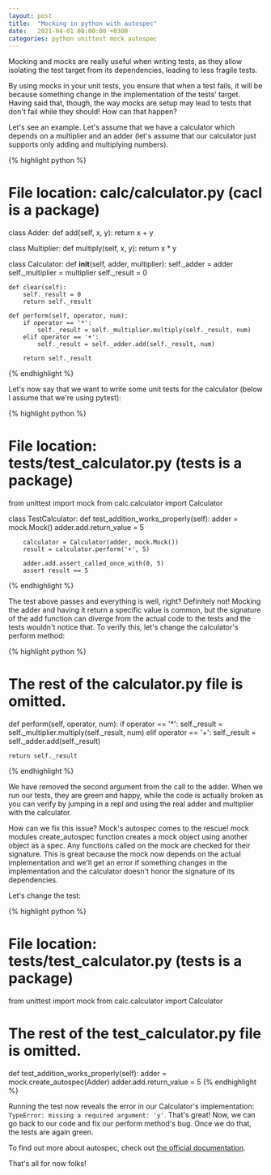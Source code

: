 ```yaml
---
layout: post
title:  "Mocking in python with autospec"
date:   2021-04-01 08:00:00 +0300
categories: python unittest mock autospec
---
```

Mocking and mocks are really useful when writing tests, as they allow isolating the test target from its dependencies, leading to less fragile tests.

By using mocks in your unit tests, you ensure that when a test fails, it will be because something change in the implementation of the tests' target. Having said that, though, the way mocks are setup may lead to tests that don't fail while they should! How can that happen?

Let's see an example. Let's assume that we have a calculator which depends on a multiplier and an adder (let's assume that our calculator just supports only adding and multiplying numbers).

{% highlight python %}
# File location: calc/calculator.py (cacl is a package)

class Adder:
    def add(self, x, y):
        return x + y


class Multiplier:
    def multiply(self, x, y):
        return x * y


class Calculator:
    def __init__(self, adder, multiplier):
        self._adder = adder
        self._multiplier = multiplier
        self._result = 0

    def clear(self):
        self._result = 0
        return self._result

    def perform(self, operator, num):
        if operator == '*':
            self._result = self._multiplier.multiply(self._result, num)
        elif operator == '+':
            self._result = self._adder.add(self._result, num)

        return self._result
{% endhighlight %}

Let's now say that we want to write some unit tests for the calculator (below I assume that we're using pytest):

{% highlight python %}
# File location: tests/test_calculator.py (tests is a package)

from unittest import mock
from calc.calculator import Calculator

class TestCalculator:
    def test_addition_works_properly(self):
        adder = mock.Mock()
        adder.add.return_value = 5
        
        calculator = Calculator(adder, mock.Mock())
        result = calculator.perform('+', 5)

        adder.add.assert_called_once_with(0, 5)
        assert result == 5
{% endhighlight %}

The test above passes and everything is well, right? Definitely not! Mocking the adder and having it return a specific value is common, but the signature of the add function can diverge from the actual code to the tests and the tests wouldn't notice that. To verify this, let's change the calculator's perform method:

{% highlight python %}
# The rest of the calculator.py file is omitted.

def perform(self, operator, num):
    if operator == '*':
        self._result = self._multiplier.multiply(self._result, num)
    elif operator == '+':
        self._result = self._adder.add(self._result)

    return self._result
{% endhighlight %}

We have removed the second argument from the call to the adder. When we run our tests, they are green and happy, while the code is actually broken as you can verify by jumping in a repl and using the real adder and multiplier with the calculator.

How can we fix this issue? Mock's autospec comes to the rescue! mock modules create_autospec function creates a mock object using another object as a spec. Any functions called on the mock are checked for their signature. This is great because the mock now depends on the actual implementation and we'll get an error if something changes in the implementation and the calculator doesn't honor the signature of its dependencies.

Let's change the test:

{% highlight python %}
# File location: tests/test_calculator.py (tests is a package)

from unittest import mock
from calc.calculator import Calculator

# The rest of the test_calculator.py file is omitted.

def test_addition_works_properly(self):
    adder = mock.create_autospec(Adder)
    adder.add.return_value = 5
{% endhighlight %}

Running the test now reveals the error in our Calculator's implementation: ```TypeError: missing a required argument: 'y'```. That's great! Now, we can go back to our code and fix our perform method's bug. Once we do that, the tests are again green.

To find out more about autospec, check out <a href="https://docs.python.org/3/library/unittest.mock.html#unittest.mock.create_autospec" target="_blank" rel="noopener nofollow">the official documentation</a>.

That's all for now folks!
